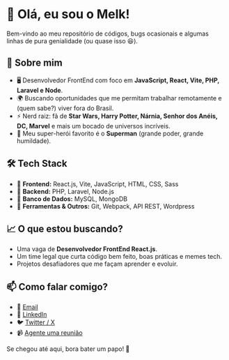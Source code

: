 # 👋 Olá, eu sou o Melk!

Bem-vindo ao meu repositório de códigos, bugs ocasionais e algumas linhas de pura genialidade (ou quase isso 😆).

## 🚀 Sobre mim

- 🖥️ Desenvolvedor FrontEnd com foco em **JavaScript, React, Vite, PHP, Laravel e Node**.
- 🌍 Buscando oportunidades que me permitam trabalhar remotamente e (quem sabe?) viver fora do Brasil.
- ⚡ Nerd raiz: fã de **Star Wars, Harry Potter, Nárnia, Senhor dos Anéis, DC, Marvel** e mais um bocado de universos incríveis.
- 💙 Meu super-herói favorito é o **Superman** (grande poder, grande humildade).

## 🛠️ Tech Stack

- 🔹 **Frontend:** React.js, Vite, JavaScript, HTML, CSS, Sass
- 🔹 **Backend:** PHP, Laravel, Node.js
- 🔹 **Banco de Dados:** MySQL, MongoDB
- 🔹 **Ferramentas & Outros:** Git, Webpack, API REST, Wordpress

## 📈 O que estou buscando?

- Uma vaga de **Desenvolvedor FrontEnd React.js**.
- Um time legal que curta código bem feito, boas práticas e memes tech.
- Projetos desafiadores que me façam aprender e evoluir.

## 📫 Como falar comigo?

- 💌 [Email](mailto:freelancer@melksedeque.com.br)
- 💼 [LinkedIn](https://www.linkedin.com/in/melksedeque-silva/)
- 🐦 [Twitter / X]((https://x.com/SouzaMelk))
- 📹 [Agente uma reunião](https://calendly.com/melksedeque-_0v7/30min)

Se chegou até aqui, bora bater um papo! 🚀
